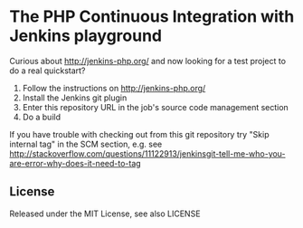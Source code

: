 # The PHP Continuous Integration with Jenkins playground

Curious about http://jenkins-php.org/ and now looking for a test project 
to do a real quickstart?

1. Follow the instructions on http://jenkins-php.org/
2. Install the Jenkins git plugin
3. Enter this repository URL in the job's source code management section
4. Do a build

If you have trouble with checking out from this git repository try "Skip internal 
tag" in the SCM section, e.g. see http://stackoverflow.com/questions/11122913/jenkinsgit-tell-me-who-you-are-error-why-does-it-need-to-tag  

## License

Released under the MIT License, see also LICENSE